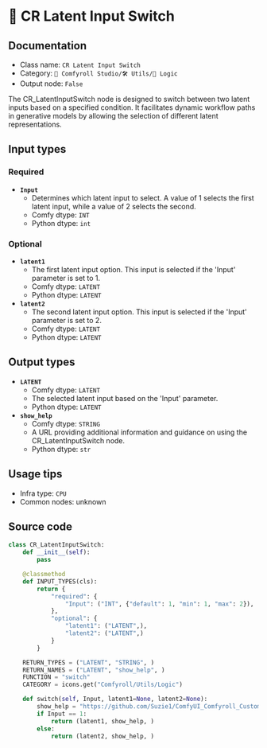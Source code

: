 # 🔀 CR Latent Input Switch
## Documentation
- Class name: `CR Latent Input Switch`
- Category: `🧩 Comfyroll Studio/🛠️ Utils/🔀 Logic`
- Output node: `False`

The CR_LatentInputSwitch node is designed to switch between two latent inputs based on a specified condition. It facilitates dynamic workflow paths in generative models by allowing the selection of different latent representations.
## Input types
### Required
- **`Input`**
    - Determines which latent input to select. A value of 1 selects the first latent input, while a value of 2 selects the second.
    - Comfy dtype: `INT`
    - Python dtype: `int`
### Optional
- **`latent1`**
    - The first latent input option. This input is selected if the 'Input' parameter is set to 1.
    - Comfy dtype: `LATENT`
    - Python dtype: `LATENT`
- **`latent2`**
    - The second latent input option. This input is selected if the 'Input' parameter is set to 2.
    - Comfy dtype: `LATENT`
    - Python dtype: `LATENT`
## Output types
- **`LATENT`**
    - Comfy dtype: `LATENT`
    - The selected latent input based on the 'Input' parameter.
    - Python dtype: `LATENT`
- **`show_help`**
    - Comfy dtype: `STRING`
    - A URL providing additional information and guidance on using the CR_LatentInputSwitch node.
    - Python dtype: `str`
## Usage tips
- Infra type: `CPU`
- Common nodes: unknown


## Source code
```python
class CR_LatentInputSwitch:
    def __init__(self):
        pass

    @classmethod
    def INPUT_TYPES(cls):
        return {
            "required": {
                "Input": ("INT", {"default": 1, "min": 1, "max": 2}),
            },
            "optional": {
                "latent1": ("LATENT",),
                "latent2": ("LATENT",)          
            }
        }

    RETURN_TYPES = ("LATENT", "STRING", )
    RETURN_NAMES = ("LATENT", "show_help", )
    FUNCTION = "switch"
    CATEGORY = icons.get("Comfyroll/Utils/Logic")

    def switch(self, Input, latent1=None, latent2=None):
        show_help = "https://github.com/Suzie1/ComfyUI_Comfyroll_CustomNodes/wiki/Logic-Nodes#cr-latent-input-switch"
        if Input == 1:
            return (latent1, show_help, )
        else:
            return (latent2, show_help, )

```

